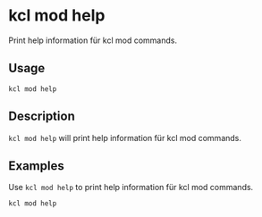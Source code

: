 # kcl mod help

Print help information für kcl mod commands.

## Usage

```shell
kcl mod help
```

## Description

`kcl mod help` will print help information für kcl mod commands.

## Examples

Use `kcl mod help` to print help information für kcl mod commands.

```shell
kcl mod help
```
